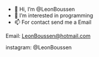 - 👋 Hi, I’m @LeonBoussen
- 👀 I’m interested in programming
- 📫 For contact send me a Email

Email: LeonBoussen@hotmail.com

instagram: @LeonBoussen

<!---
LeonBoussen/LeonBoussen is a ✨ special ✨ repository because its `README.md` (this file) appears on your GitHub profile.
You can click the Preview link to take a look at your changes.
--->
